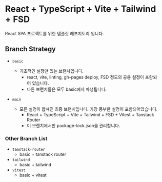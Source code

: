 # React + TypeScript + Vite + Tailwind + FSD

React SPA 프로젝트를 위한 탬플릿 레포지토리 입니다.

## Branch Strategy

- `basic`
  - 기초적인 설정만 있는 브랜치입니다. 
    - react, vite, linting, gh-pages deploy, FSD 정도의 공용 설정이 포함되어 있습니다.
    - 다른 브랜치들은 모두 basic에서 파생됩니다.

- `main` 
  - 모든 설정이 합쳐진 최종 브랜치입니다. 가장 풍부한 설정이 포함되어있습니다.
    - React + TypeScript + Vite + Tailwind + FSD + Vitest + Tanstack Router
    - 이 브랜치에서만 package-lock.json을 관리합니다.

### Other Branch List

- `tanstack-router`
  - basic + tanstack router
- `tailwind`
  - basic + tailwind
- `vitest`
  - basic + vitest